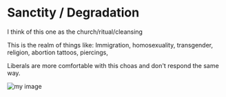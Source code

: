 # Sanctity / Degradation

I think of this one as the church/ritual/cleansing

This is the realm of things like:
Immigration, homosexuality, transgender, religion, abortion
tattoos, piercings, 

Liberals are more comfortable with this choas and 
don't respond the same way. 

![my image](https://upload.wikimedia.org/wikipedia/commons/a/ab/Abraham_Lincoln_O-77_matte_collodion_print.jpg)



